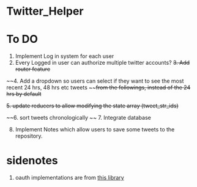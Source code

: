 # Twitter_Helper


# To DO

1. Implement Log in system for each user
2. Every Logged in user can authorize multiple twitter accounts?
~~3. Add router feature~~

~~4. Add a dropdown so users can select if they want to see the most recent 24 hrs, 48 hrs etc tweets ~~~~from the followings, instead of the 24 hrs by default~~

~~5. update reducers to allow modifying the state array (tweet_str_ids)~~

~~6. sort tweets chronologically ~~
7. Integrate database

8. Implement Notes which allow users to save some tweets to the repository. 

# sidenotes
 
1. oauth implementations are from [this library](https://github.com/ciaranj/node-oauth/blob/master/lib/oauth.js)